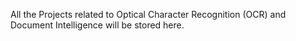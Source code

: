 All the Projects related to Optical Character Recognition (OCR) and Document Intelligence will be stored here.
